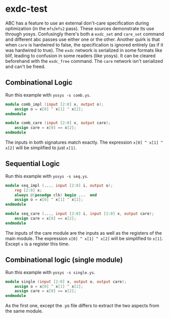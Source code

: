 # exdc-test

ABC has a feature to use an external don't-care specification during optimization (in the `mfs`/`mfs2` pass). These sources demonstrate its use through yosys. Confusingly there's both a `exdc_set` and `care_set` command and different abc passes use either one or the other. Another quirk is that when `care` is hardwired to false, the specification is ignored entirely (as if it was hardwired to true). The `exdc` network is serialized in some formats like blif, leading to confusion in some readers (like yosys). It can be cleared beforehand with the `exdc_free` command. The `care` network isn't serialized and can't be freed.

## Combinational Logic

Run this example with `yosys -s comb.ys`.

```verilog
module comb_impl (input [2:0] x, output o);
	assign o = x[0] ^ x[1] ^ x[2];
endmodule

module comb_care (input [2:0] x, output care);
	assign care = x[0] == x[2];
endmodule
```

The inputs in both signatures match exactly. The expression `x[0] ^ x[1] ^ x[2]` will be simplified to just `x[1]`.

## Sequential Logic

Run this example with `yosys -s seq.ys`.

```verilog
module seq_impl (..., input [2:0] i, output o);
	reg [2:0] x;
	always @(posedge clk) begin ...  end
	assign o = x[0] ^ x[1] ^ x[2];
endmodule

module seq_care (..., input [2:0] i, input [2:0] x,	output care);
	assign care = x[0] == x[2];
endmodule
```

The inputs of the care module are the inputs as well as the registers of the main module. The expression `x[0] ^ x[1] ^ x[2]` will be simplified to `x[1]`. Except `x` is a register this time.

## Combinational logic (single module)

Run this example with `yosys -s single.ys`.

```verilog
module single (input [2:0] x, output o, output care);
	assign o = x[0] ^ x[1] ^ x[2];
	assign care = x[0] == x[2];
endmodule
```

As the first one, except the .ys file differs to extract the two aspects from the same module.
